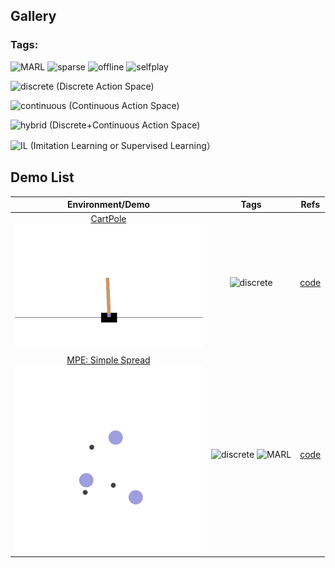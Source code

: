 ## Gallery

### Tags:

![MARL](https://img.shields.io/badge/-MARL-yellow)
![sparse](https://img.shields.io/badge/-sparse%20reward-orange)
![offline](https://img.shields.io/badge/-offlineRL-darkblue)
![selfplay](https://img.shields.io/badge/-selfplay-blue)

![discrete](https://img.shields.io/badge/-discrete-brightgreen) (Discrete Action Space)

![continuous](https://img.shields.io/badge/-continous-green) (Continuous Action Space)

![hybrid](https://img.shields.io/badge/-hybrid-darkgreen) (Discrete+Continuous Action Space)

![IL](https://img.shields.io/badge/-IL/SL-purple) (Imitation Learning or Supervised Learning）


## Demo List

<div align="center">

|                                                                             Environment/Demo                                                                             |                                                          Tags                                                           |             Refs             |
|:------------------------------------------------------------------------------------------------------------------------------------------------------------------------:|:-----------------------------------------------------------------------------------------------------------------------:|:----------------------------:|
|     [CartPole](https://gymnasium.farama.org/environments/classic_control/cart_pole/)<br>  <img width="300px" height="auto" src="./docs/images/cartpole_trained.gif">     |                             ![discrete](https://img.shields.io/badge/-discrete-brightgreen)                             | [code](./examples/cartpole/) |
| [MPE: Simple Spread](https://pettingzoo.farama.org/environments/mpe/simple_spread/)<br>  <img width="300px" height="auto" src="./docs/images/simple_spread_trained.gif"> | ![discrete](https://img.shields.io/badge/-discrete-brightgreen)  ![MARL](https://img.shields.io/badge/-MARL-yellow) |   [code](./examples/mpe/)    |

</div>